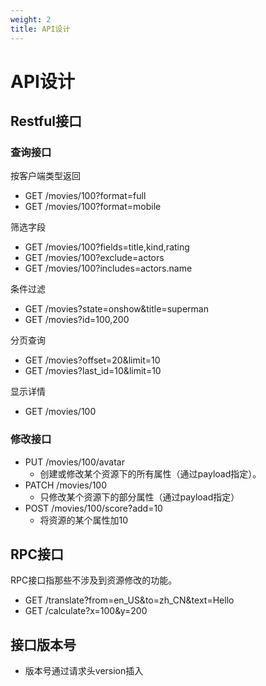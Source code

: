 ```yaml
---
weight: 2
title: API设计
---
```


# API设计

## Restful接口

### 查询接口

按客户端类型返回

- GET /movies/100?format=full
- GET /movies/100?format=mobile

筛选字段

- GET /movies/100?fields=title,kind,rating
- GET /movies/100?exclude=actors
- GET /movies/100?includes=actors.name

条件过滤

- GET /movies?state=onshow&title=superman
- GET /movies?id=100,200

分页查询

- GET /movies?offset=20&limit=10
- GET /movies?last_id=10&limit=10

显示详情

- GET /movies/100

### 修改接口

- PUT /movies/100/avatar
	+ 创建或修改某个资源下的所有属性（通过payload指定）。
- PATCH /movies/100
	+ 只修改某个资源下的部分属性（通过payload指定）
- POST /movies/100/score?add=10
	+ 将资源的某个属性加10

## RPC接口

RPC接口指那些不涉及到资源修改的功能。

- GET /translate?from=en_US&to=zh_CN&text=Hello
- GET /calculate?x=100&y=200

## 接口版本号

- 版本号通过请求头version插入

